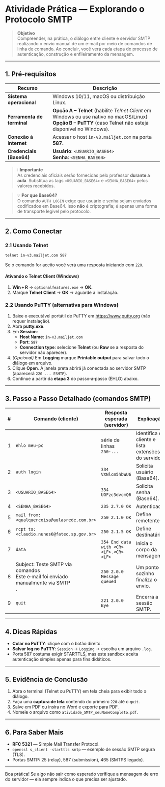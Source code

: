 # Atividade Prática — Explorando o Protocolo **SMTP**

> **Objetivo**  
> Compreender, na prática, o diálogo entre cliente e servidor SMTP realizando o envio manual de um e‑mail por meio de comandos de linha de comando. Ao concluir, você verá cada etapa do processo de autenticação, construção e enfileiramento da mensagem.

---

## 1. Pré‑requisitos

| Recurso | Descrição |
|---------|-----------|
| **Sistema operacional** | Windows 10/11, macOS ou distribuição Linux. |
| **Ferramenta de terminal** | **Opção A – Telnet** (habilite *Telnet Client* em Windows ou use nativo no macOS/Linux)<br>**Opção B – PuTTY** (caso Telnet não esteja disponível no Windows). |
| **Conexão à Internet** | Acessar o host `in-v3.mailjet.com` na porta **587**. |
| **Credenciais (Base64)** | **Usuário**: `<USUARIO_BASE64>`<br>**Senha**: `<SENHA_BASE64>` |

> ℹ️ **Importante**  
> As credenciais oficiais serão fornecidas pelo professor **durante a aula**. Substitua as tags `<USUARIO_BASE64>` e `<SENHA_BASE64>` pelos valores recebidos.

> 💡 **Por que Base64?**  
> O comando `AUTH LOGIN` exige que usuário e senha sejam enviados codificados em Base64. Isso **não** é criptografia; é apenas uma forma de transporte legível pelo protocolo.

---

## 2. Como Conectar

### 2.1 Usando Telnet

```bash
telnet in-v3.mailjet.com 587
```

Se o comando for aceito você verá uma resposta iniciando com `220`.

#### Ativando o Telnet Client (Windows)

1. **Win + R** → `optionalfeatures.exe` → **OK**.  
2. Marque **Telnet Client** → **OK** → aguarde a instalação.

### 2.2 Usando PuTTY (alternativa para Windows)

1. Baixe o executável portátil de PuTTY em <https://www.putty.org> (não requer instalação).  
2. Abra **putty.exe**.  
3. Em **Session**:  
   * **Host Name**: `in-v3.mailjet.com`  
   * **Port**: `587`  
   * **Connection type**: selecione **Telnet** (ou **Raw** se a resposta do servidor não aparecer).  
4. *(Opcional)* Em **Logging** marque **Printable output** para salvar todo o diálogo em arquivo.  
5. Clique **Open**. A janela preta abrirá já conectada ao servidor SMTP (aparecerá `220 ... ESMTP`).  
6. Continue a partir da **etapa 3** do passo‑a‑passo (EHLO) abaixo.

---

## 3. Passo a Passo Detalhado (comandos SMTP)

| # | Comando (cliente) | Resposta esperada (servidor) | Explicação |
|---|-------------------|------------------------------|------------|
| 1 | `ehlo meu-pc` | série de linhas `250-...` | Identifica o cliente e lista extensões do servidor. |
| 2 | `auth login` | `334 VXNlcm5hbWU6` | Solicita usuário (Base64). |
| 3 | `<USUARIO_BASE64>` | `334 UGFzc3dvcmQ6` | Solicita senha (Base64). |
| 4 | `<SENHA_BASE64>` | `235 2.7.0 OK` | Autenticado. |
| 5 | `mail from:<qualquercoisa@aulasrede.com.br>` | `250 2.1.0 OK` | Define remetente. |
| 6 | `rcpt to:<claudio.nunes6@fatec.sp.gov.br>` | `250 2.1.5 OK` | Define destinatário. |
| 7 | `data` | `354 End data with <CR><LF>.<CR><LF>` | Inicia o corpo da mensagem. |
| 8 | Subject: Teste SMTP via comandos <br>Este e‑mail foi enviado manualmente via SMTP <br> . <br>| `250 2.0.0 Message queued` | Um ponto sozinho finaliza o envio. |
| 9 | `quit` | `221 2.0.0 Bye` | Encerra a sessão SMTP. |

---

## 4. Dicas Rápidas

* **Colar no PuTTY**: clique com o botão direito.  
* **Salvar log no PuTTY**: `Session` → `Logging` → escolha um arquivo `.log`.  
* Porta 587 costuma exigir STARTTLS, mas este sandbox aceita autenticação simples apenas para fins didáticos.

---

## 5. Evidência de Conclusão

1. Abra o terminal (Telnet ou PuTTY) em tela cheia para exibir todo o diálogo.  
2. Faça uma **captura de tela** contendo do primeiro `220` até o `quit`.  
3. Salve em PDF ou insira no Word e exporte para PDF.  
4. Nomeie o arquivo como `atividade_SMTP_seuNomeCompleto.pdf`.

---

## 6. Para Saber Mais

* **RFC 5321** — Simple Mail Transfer Protocol.  
* `openssl s_client -starttls smtp` — exemplo de sessão SMTP segura (TLS).  
* Portas SMTP: 25 (relay), 587 (submission), 465 (SMTPS legado).

---

Boa prática! Se algo não sair como esperado verifique a mensagem de erro do servidor — ela sempre indica o que precisa ser ajustado.
